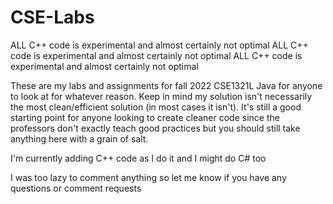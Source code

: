 # CSE-Labs

ALL C++ code is experimental and almost certainly not optimal
ALL C++ code is experimental and almost certainly not optimal
ALL C++ code is experimental and almost certainly not optimal


These are my labs and assignments for fall 2022 CSE1321L Java for anyone to look at for whatever reason. Keep in mind my solution isn't necessarily the most clean/efficient solution (in most cases it isn't). It's still a good starting point for anyone looking to create cleaner code since the professors don't exactly teach good practices but you should still take anything here with a grain of salt.



I'm currently adding C++ code as I do it and I might do C# too


I was too lazy to comment anything so let me know if you have any questions or comment requests
